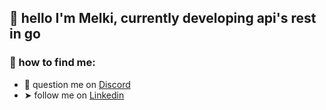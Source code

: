 ## 🧠 hello I'm Melki, currently developing api's rest in go

### 🙋 how to find me:

  - 🔌 question me on [Discord]()
  -  ➤ follow me on [Linkedin](https://www.linkedin.com/in/melkizedelk-cavalcante-lima-9a977422b/)
